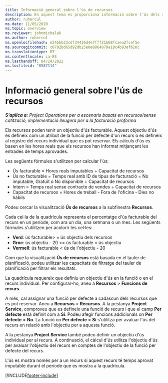 ```yaml
---
title: Informació general sobre l'ús de recursos
description: En aquest tema es proporciona informació sobre l'ús dels recursos al Project Operations.
author: ruhercul
ms.date: 11/05/2020
ms.topic: overview
ms.reviewer: johnmichalak
ms.author: ruhercul
ms.openlocfilehash: e24bbb33cdf34426d4e7fff21b68fcaea2fcef5e
ms.sourcegitcommit: c0792bd65d92db25e0e8864879a19c4b93efb10c
ms.translationtype: MT
ms.contentlocale: ca-ES
ms.lasthandoff: 04/14/2022
ms.locfileid: "8587114"
---
```

# <a name="resource-utilization-overview"></a>Informació general sobre l'ús de recursos

_**S'aplica a:** Project Operations per a escenaris basats en recursos/sense cotització, implementació lleugera per a la facturació proforma_

Els recursos poden tenir un objectiu d'ús facturable. Aquest objectiu d'ús es defineix com un atribut de la funció per defecte d'un recurs o es defineix al registre del recurs individual que es pot reservar. Els càlculs d'ús es basen en les hores reals que els recursos han informat mitjançant les entrades de temps aprovades.

Les següents fórmules s'utilitzen per calcular l'ús:

  - Ús facturable = Hores reals imputables ÷ Capacitat de recursos
  - Ús no facturable = Temps real amb ID de tipus de facturació = No imputable, Gratuït o No disponible ÷ Capacitat de recursos
  - Intern = Temps real sense contracte de vendes ÷ Capacitat de recursos
  - Capacitat de recursos = Hores de treball - Fora de l'oficina - Dies no hàbils

Podeu cercar la visualització **Ús de recursos** a la subfinestra **Recursos**.

Cada cel·la de la quadrícula representa el percentatge d'ús facturable del recurs en un període, com ara un dia, una setmana o un mes. Les següents fórmules s'utilitzen per acolorir les cel·les:

  - **Verd**: ús facturable> = ús objectiu dels recursos
  - **Groc**: ús objectiu - 20 <= ús facturable < ús objectiu
  - **Vermell**: ús facturable < ús de l'objectiu - 20

Com que la visualització **Ús de recursos** està basada en el tauler de planificació, podeu utilitzar les capacitats de filtratge del tauler de planificació per filtrar els resultats.

La quadrícula requereix que definiu un objectiu d'ús en la funció o en el recurs individual. Per configurar-ho, aneu a **Recursos** > **Funcions de recurs**.

A més, cal assignar una funció per defecte a cadascun dels recursos que es pot reservar. Aneu a **Recursos** > **Recursos**. A la pestanya **Project Service**, comproveu que es defineix una funció de recurs i que el camp **Per defecte** està definit com a **Sí**. Podeu afegir funcions addicionals on **Per defecte** = **No**. La funció on **Per defecte** = **Sí** s'utilitza per avaluar l'ús del recurs en relació amb l'objectiu per a aquesta funció.

A la pestanya **Project Service** també podeu definir un objectiu d'ús individual per al recurs. A continuació, el càlcul d'ús utilitza l'objectiu d'ús per avaluar l'objectiu del recurs en comptes de l'objectiu de la funció per defecte del recurs.

L'ús es mostra només per a un recurs si aquest recurs té temps aprovat imputable durant el període que es mostra a la quadrícula.


[!INCLUDE[footer-include](../includes/footer-banner.md)]